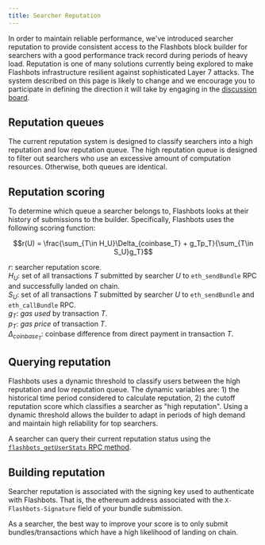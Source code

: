```yaml
---
title: Searcher Reputation
---
```


In order to maintain reliable performance, we've introduced searcher reputation to provide consistent access to the Flashbots block builder for searchers with a good performance track record during periods of heavy load. Reputation is one of many solutions currently being explored to make Flashbots infrastructure resilient against sophisticated Layer 7 attacks. The system described on this page is likely to change and we encourage you to participate in defining the direction it will take by engaging in the [discussion board](https://github.com/flashbots/pm/discussions/79).

## Reputation queues

The current reputation system is designed to classify searchers into a high reputation and low reputation queue. The high reputation queue is designed to filter out searchers who use an excessive amount of computation resources. Otherwise, both queues are identical.

## Reputation scoring

To determine which queue a searcher belongs to, Flashbots looks at their history of submissions to the builder. Specifically, Flashbots uses the following scoring function:

$$r(U) = \frac{\sum_{T\in H_U}\Delta_{coinbase_T} + g_Tp_T}{\sum_{T\in S_U}g_T}$$

$r$: searcher reputation score.  
$H_U$: set of all transactions $T$ submitted by searcher $U$ to `eth_sendBundle` RPC and successfully landed on chain.  
$S_U$: set of all transactions $T$ submitted by searcher $U$ to `eth_sendBundle` and `eth_callBundle` RPC.  
$g_{T}$: _gas used_ by transaction $T$.  
$p_{T}$: _gas price_ of transaction $T$.  
$\Delta_{coinbase_T}$: coinbase difference from direct payment in transaction $T$.  

## Querying reputation

Flashbots uses a dynamic threshold to classify users between the high reputation and low reputation queue. The dynamic variables are: 1) the historical time period considered to calculate reputation, 2) the cutoff reputation score which classifies a searcher as "high reputation". Using a dynamic threshold allows the builder to adapt in periods of high demand and maintain high reliability for top searchers.

A searcher can query their current reputation status using the [`flashbots_getUserStats` RPC method](/flashbots-auction/searchers/advanced/rpc-endpoint#flashbots_getuserstats).

## Building reputation

Searcher reputation is associated with the signing key used to authenticate with Flashbots. That is, the ethereum address associated with the `X-Flashbots-Signature` field of your bundle submission.

As a searcher, the best way to improve your score is to only submit bundles/transactions which have a high likelihood of landing on chain.
